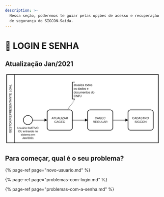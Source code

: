 ```yaml
---
description: >-
  Nessa seção, poderemos te guiar pelas opções de acesso e recuperação de dados
  de segurança do SIGCON-Saída.
---
```


# 🔑 LOGIN E SENHA

## Atualização Jan/2021

![](../.gitbook/assets/diagram-1-.svg)

## Para começar, qual é o seu problema?

{% page-ref page="novo-usuario.md" %}

{% page-ref page="problemas-com-login.md" %}

{% page-ref page="problemas-com-a-senha.md" %}

